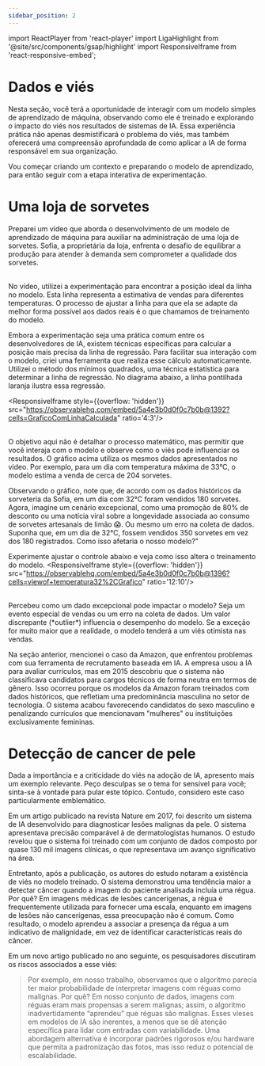 ```yaml
---
sidebar_position: 2
---
```

import ReactPlayer from 'react-player'
import LigaHighlight from '@site/src/components/gsap/highlight'
import ResponsiveIframe from 'react-responsive-embed';

# Dados e viés
<LigaHighlight />
Nesta seção, você terá a oportunidade de <spam class="text-highlight">interagir com um modelo</spam> simples de aprendizado de máquina, observando como ele é treinado e explorando o impacto do viés nos resultados de sistemas de IA. Essa experiência prática não apenas desmistificará o problema do viés, mas também oferecerá uma <spam class="text-highlight">compreensão aprofundada de como aplicar a IA de forma responsável</spam> em sua organização.

Vou começar criando um contexto e preparando o modelo de aprendizado, para então seguir com a etapa interativa de experimentação.

# Uma loja de sorvetes
Preparei um vídeo que aborda o desenvolvimento de um modelo de aprendizado de máquina para auxiliar na administração de uma loja de sorvetes. Sofia, a proprietária da loja, enfrenta o desafio de equilibrar a produção para atender à demanda sem comprometer a qualidade dos sorvetes.

<center>
<ReactPlayer url='https://youtu.be/KoSiHpQ73FY' width='100%' controls='true' />
</center>
<br />
No vídeo, utilizei a experimentação para encontrar a posição ideal da linha no modelo. Esta linha representa a estimativa de vendas para diferentes temperaturas. O processo de <spam class="text-highlight">ajustar a linha</spam> para que ela se adapte da melhor forma possível aos dados reais é o que chamamos de <spam class="text-highlight">treinamento do modelo</spam>.

Embora a experimentação seja uma prática comum entre os desenvolvedores de IA, existem técnicas específicas para calcular a posição mais precisa da linha de regressão. Para facilitar sua interação com o modelo, criei uma ferramenta que realiza esse cálculo automaticamente. Utilizei o método dos mínimos quadrados, uma técnica estatística para determinar a linha de regressão. No diagrama abaixo, a linha pontilhada laranja ilustra essa regressão.


<ResponsiveIframe style={{overflow: 'hidden'}}
    src="https://observablehq.com/embed/5a4e3b0d0f0c7b0b@1392?cells=GraficoComLinhaCalculada"
    ratio='4:3'/>

<br />
O objetivo aqui não é detalhar o processo matemático, mas permitir que você interaja com o modelo e observe como o viés pode influenciar os resultados. O gráfico acima utiliza os mesmos dados apresentados no vídeo. Por exemplo, para um dia com temperatura máxima de 33°C, o modelo estima a venda de cerca de 204 sorvetes.

Observando o gráfico, note que, de acordo com os dados históricos da sorveteria da Sofia, em um <spam class="text-highlight">dia com 32°C foram vendidos 180 sorvetes</spam>. Agora, imagine um cenário excepcional, como uma promoção de 80% de desconto ou uma notícia viral sobre a longevidade associada ao consumo de sorvetes artesanais de limão 😱. Ou mesmo um erro na coleta de dados. Suponha que, em um <spam class="text-highlight">dia de 32°C, fossem vendidos 350 sorvetes</spam> em vez dos 180 registrados. Como isso afetaria o nosso modelo?"

<spam class="text-highlight">Experimente ajustar o controle abaixo</spam> e veja como isso altera o treinamento do modelo.
<ResponsiveIframe  style={{overflow: 'hidden'}}
    src="https://observablehq.com/embed/5a4e3b0d0f0c7b0b@1396?cells=viewof+temperatura32%2CGrafico"
    ratio='12:10'/>

<br />
<spam class="text-highlight">Percebeu como um dado excepcional pode impactar o modelo?</spam> Seja um evento especial de vendas ou um erro na coleta de dados. Um valor discrepante (*outlier*) influencia o desempenho do modelo. Se a exceção for muito maior que a realidade, o modelo tenderá a um viés otimista nas vendas.

Na seção anterior, mencionei o caso da Amazon, que enfrentou problemas com sua ferramenta de recrutamento baseada em IA. A empresa usou a IA para avaliar currículos, mas em 2015 descobriu que o sistema não classificava candidatos para cargos técnicos de forma neutra em termos de gênero. Isso ocorreu porque os modelos da Amazon foram treinados com dados históricos, que <spam class="text-highlight">refletiam uma predominância masculina</spam> no setor de tecnologia. O sistema acabou favorecendo candidatos do sexo masculino e penalizando currículos que mencionavam "mulheres" ou instituições exclusivamente femininas.

# Detecção de cancer de pele
Dada a importância e a criticidade do viés na adoção de IA, apresento mais um exemplo relevante. Peço <spam class="text-highlight">desculpas se o tema for sensível para você</spam>; sinta-se à vontade para pular este tópico. Contudo, considero este caso particularmente emblemático.

Em um artigo publicado na revista Nature em 2017, foi descrito um sistema de IA desenvolvido para diagnosticar <spam class="text-highlight">lesões malignas da pele</spam>. O sistema apresentava precisão comparável à de dermatologistas humanos. O estudo revelou que o sistema foi treinado com um conjunto de dados composto por quase 130 mil imagens clínicas, o que representava um avanço significativo na área.

Entretanto, após a publicação, os autores do estudo notaram a <spam class="text-highlight">existência de viés no modelo</spam> treinado. O sistema demonstrou uma tendência maior a detectar câncer quando a imagem do paciente analisada incluía uma <spam class="text-highlight">régua</spam>. Por quê? Em imagens médicas de lesões cancerígenas, a régua é frequentemente utilizada para fornecer uma escala, enquanto em imagens de lesões não cancerígenas, essa preocupação não é comum. Como resultado, o modelo aprendeu a <spam class="text-highlight">associar a presença da régua a um indicativo de malignidade</spam>, em vez de identificar características reais do câncer.

Em um novo artigo publicado no ano seguinte, os pesquisadores discutiram os riscos associados a esse viés:

>Por exemplo, em nosso trabalho, observamos que o algoritmo parecia ter maior probabilidade de interpretar imagens com réguas como malignas. Por quê? Em nosso conjunto de dados, imagens com réguas eram mais propensas a serem malignas; assim, o algoritmo inadvertidamente “aprendeu” que réguas são malignas. Esses vieses em modelos de IA são inerentes, a menos que se dê atenção específica para lidar com entradas com variabilidade. Uma abordagem alternativa é incorporar padrões rigorosos e/ou hardware que permita a padronização das fotos, mas isso reduz o potencial de escalabilidade. 

